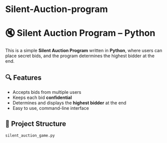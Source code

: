 # Silent-Auction-program
# 🔇 Silent Auction Program – Python

This is a simple **Silent Auction Program** written in **Python**, where users can place secret bids, and the program determines the highest bidder at the end.

## 🔍 Features

- Accepts bids from multiple users
- Keeps each bid **confidential**
- Determines and displays the **highest bidder** at the end
- Easy to use, command-line interface

## 📁 Project Structure

```plaintext
silent_auction_game.py 

